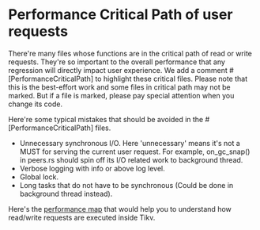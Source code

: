 # Performance Critical Path of user requests
There're many files whose functions are in the critical path of read or write requests. They're so important to the overall performance that any regression will directly impact user experience. We add a comment #[PerformanceCriticalPath] to highlight these critical files. Please note that this is the best-effort work and some files in critical path may not be marked. But if a file is marked,  please pay special attention when you change its code.

Here're some typical mistakes that should be avoided in the #[PerformanceCriticalPath] files.
* Unnecessary synchronous I/O. Here 'unnecessary' means it's not a MUST for serving the current user request. For example, on_gc_snap() in peers.rs should spin off its I/O related work to background thread.
* Verbose logging with info or above log level.
* Global lock.
* Long tasks that do not have to be synchronous (Could be done in background thread instead).

Here's the [performance map](Tikv_Map.png) that would help you to understand how read/write requests are executed inside Tikv. 